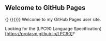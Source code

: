 ## Welcome to GitHub Pages

{} \{\{\{\}\}\}
Welcome to my GitHub Pages user site.

Looking for the [LPC90 Language Specification][https://protasm.github.io/LPC90]?
